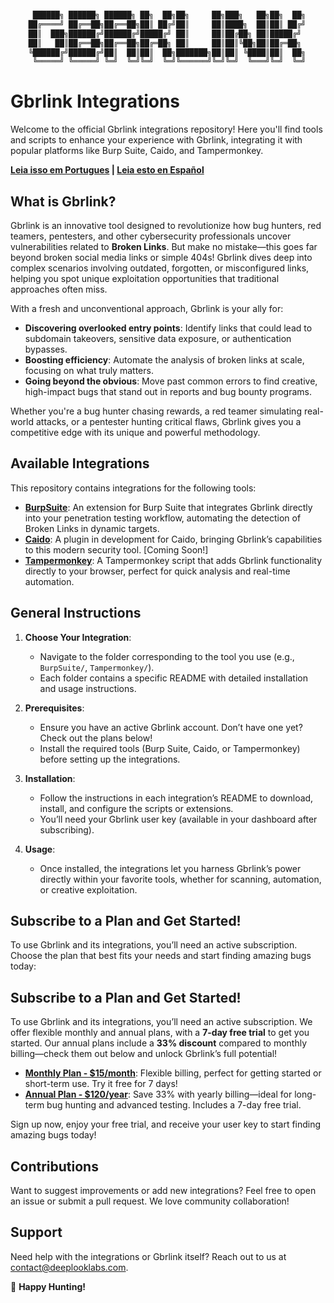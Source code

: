 ```sh

     ██████╗ ██████╗ ██████╗ ██╗  ██╗██╗     ██╗███╗   ██╗██╗  ██╗
    ██╔════╝ ██╔══██╗██╔══██╗██║ ██╔╝██║     ██║████╗  ██║██║ ██╔╝
    ██║  ███╗██████╔╝██████╔╝█████╔╝ ██║     ██║██╔██╗ ██║█████╔╝ 
    ██║   ██║██╔══██╗██╔══██╗██╔═██╗ ██║     ██║██║╚██╗██║██╔═██╗ 
    ╚██████╔╝██████╔╝██║  ██║██║  ██╗███████╗██║██║ ╚████║██║  ██╗
     ╚═════╝ ╚═════╝ ╚═╝  ╚═╝╚═╝  ╚═╝╚══════╝╚═╝╚═╝  ╚═══╝╚═╝  ╚═╝

```

# Gbrlink Integrations

Welcome to the official Gbrlink integrations repository! Here you'll find tools and scripts to enhance your experience with Gbrlink, integrating it with popular platforms like Burp Suite, Caido, and Tampermonkey.

**[Leia isso em Portugues](README.pt.md) | [Leia esto en Español](README.es.md)**

## What is Gbrlink?

Gbrlink is an innovative tool designed to revolutionize how bug hunters, red teamers, pentesters, and other cybersecurity professionals uncover vulnerabilities related to **Broken Links**. But make no mistake—this goes far beyond broken social media links or simple 404s! Gbrlink dives deep into complex scenarios involving outdated, forgotten, or misconfigured links, helping you spot unique exploitation opportunities that traditional approaches often miss.

With a fresh and unconventional approach, Gbrlink is your ally for:
- **Discovering overlooked entry points**: Identify links that could lead to subdomain takeovers, sensitive data exposure, or authentication bypasses.
- **Boosting efficiency**: Automate the analysis of broken links at scale, focusing on what truly matters.
- **Going beyond the obvious**: Move past common errors to find creative, high-impact bugs that stand out in reports and bug bounty programs.

Whether you're a bug hunter chasing rewards, a red teamer simulating real-world attacks, or a pentester hunting critical flaws, Gbrlink gives you a competitive edge with its unique and powerful methodology.

## Available Integrations

This repository contains integrations for the following tools:

- **[BurpSuite](BurpSuite/)**: An extension for Burp Suite that integrates Gbrlink directly into your penetration testing workflow, automating the detection of Broken Links in dynamic targets.
- **[Caido](Caido/)**: A plugin in development for Caido, bringing Gbrlink’s capabilities to this modern security tool. [Coming Soon!]
- **[Tampermonkey](Tampermonkey/)**: A Tampermonkey script that adds Gbrlink functionality directly to your browser, perfect for quick analysis and real-time automation.

## General Instructions

1. **Choose Your Integration**:
   - Navigate to the folder corresponding to the tool you use (e.g., `BurpSuite/`, `Tampermonkey/`).
   - Each folder contains a specific README with detailed installation and usage instructions.

2. **Prerequisites**:
   - Ensure you have an active Gbrlink account. Don’t have one yet? Check out the plans below!
   - Install the required tools (Burp Suite, Caido, or Tampermonkey) before setting up the integrations.

3. **Installation**:
   - Follow the instructions in each integration’s README to download, install, and configure the scripts or extensions.
   - You’ll need your Gbrlink user key (available in your dashboard after subscribing).

4. **Usage**:
   - Once installed, the integrations let you harness Gbrlink’s power directly within your favorite tools, whether for scanning, automation, or creative exploitation.

## Subscribe to a Plan and Get Started!

To use Gbrlink and its integrations, you’ll need an active subscription. Choose the plan that best fits your needs and start finding amazing bugs today:

## Subscribe to a Plan and Get Started!

To use Gbrlink and its integrations, you’ll need an active subscription. We offer flexible monthly and annual plans, with a **7-day free trial** to get you started. Our annual plans include a **33% discount** compared to monthly billing—check them out below and unlock Gbrlink’s full potential!

- **[Monthly Plan - $15/month](https://buy.stripe.com/aEU6rYbqB7fZ6fC7st)**: Flexible billing, perfect for getting started or short-term use. Try it free for 7 days!
- **[Annual Plan - $120/year](https://buy.stripe.com/6oEdUq3Y99o733q4gg)**: Save 33% with yearly billing—ideal for long-term bug hunting and advanced testing. Includes a 7-day free trial.

Sign up now, enjoy your free trial, and receive your user key to start finding amazing bugs today!

## Contributions

Want to suggest improvements or add new integrations? Feel free to open an issue or submit a pull request. We love community collaboration!

## Support

Need help with the integrations or Gbrlink itself? Reach out to us at [contact@deeplooklabs.com](mailto:contact@deeplooklabs.com).

🚀 **Happy Hunting!**
